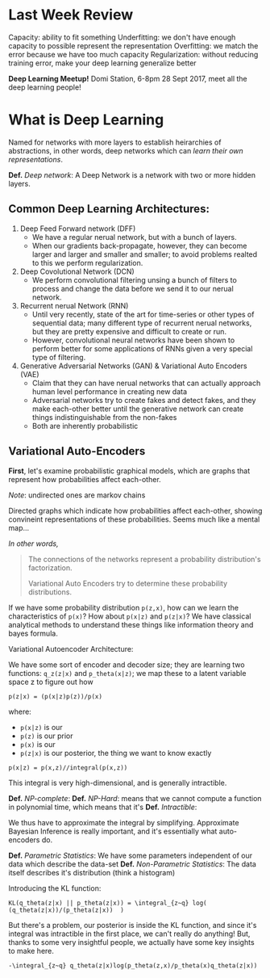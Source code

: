 # Last Week Review

Capacity: ability to fit something
Underfitting: we don't have enough capacity to possible represent the representation
Overfitting: we match the error because we have too much capacity
Regularization: without reducing training error, make your deep learning generalize better

**Deep Learning Meetup!** Domi Station, 6-8pm 28 Sept 2017, meet all the deep learning people!

# What is Deep Learning

Named for networks with more layers to establish heirarchies of abstractions, in other words, deep networks which can _learn their own representations_.

**Def.** _Deep network_: A Deep Network is a network with two or more hidden layers.

## Common Deep Learning Architectures:

1. Deep Feed Forward network (DFF)
    - We have a regular nerual network, but with a bunch of layers.
    - When our gradients back-propagate, however, they can become larger and larger and smaller and smaller; to avoid problems realted to this we perform regularization.
2. Deep Covolutional Network (DCN)
    - We perform convolutional filtering unsing a bunch of filters to process and change the data before we send it to our nerual network.
3. Recurrent nerual Network (RNN)
    - Until very recently, state of the art for time-series or other types of sequential data; many different type of recurrent nerual networks, but they are pretty expensive and difficult to create or run.
    - However, convolutional neural networks have been shown to perform better for some applications of RNNs given a very special type of filtering.
4. Generative Adversarial Networks (GAN) & Variational Auto Encoders (VAE)
    - Claim that they can have nerual networks that can actually approach human level performance in creating new data
    - Adversarial networks try to create fakes and detect fakes, and they make each-other better until the generative network can create things indistinguishable from the non-fakes
    - Both are inherently probabilistic

## Variational Auto-Encoders

**First**, let's examine probabilistic graphical models, which are graphs that represent how probabilities affect each-other.

_Note_: undirected ones are markov chains

Directed graphs which indicate how probabilities affect each-other, showing convineint representations of these probabilities.  Seems much like a mental map...

_In other words,_

> The connections of the networks represent a probability distribution's factorization.
>
> Variational Auto Encoders try to determine these probability distributions.

If we have some probability distribution `p(z,x)`, how can we learn the characteristics of `p(x)`?  How about `p(x|z)` and `p(z|x)`?  We have classical analytical methods to understand these things like information theory and bayes formula.

Variational Autoencoder Architecture:

We have some sort of encoder and decoder size; they are learning two functions: `q_z(z|x)` and `p_theta(x|z)`; we map these to a latent variable space z to figure out how 

```
p(z|x) = (p(x|z)p(z))/p(x)
```

where:
- `p(x|z)` is our
- `p(z)` is our prior
- `p(x)` is our
- `p(z|x)` is our posterior, the thing we want to know exactly

```
p(x|z) = p(x,z)//integral(p(x,z))
```

This integral is very high-dimensional, and is generally intractible.

**Def.** _NP-complete_:
**Def.** _NP-Hard_: means that we cannot compute a function in polynomial time, which means that it's
**Def.** _Intractible_:

We thus have to approximate the integral by simplifying.  Approximate Bayesian Inference is really important, and it's essentially what auto-encoders do.

**Def.** _Parametric Statistics_: We have some parameters independent of our data which describe the data-set
**Def.** _Non-Parametric Statistics_: The data itself describes it's distribution (think a histogram)

Introducing the KL function:

```
KL(q_theta(z|x) || p_theta(z|x)) = \integral_{z~q} log( (q_theta(z|x))/(p_theta(z|x))  )
```

But there's a problem, our posterior is inside the KL function, and since it's integral was intractible in the first place, we can't really do anything!  But, thanks to some very insightful people, we actually have some key insights to make here.

```
-\integral_{z~q} q_theta(z|x)log(p_theta(z,x)/p_theta(x)q_theta(z|x))
```

